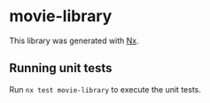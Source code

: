 # movie-library

This library was generated with [Nx](https://nx.dev).

## Running unit tests

Run `nx test movie-library` to execute the unit tests.
